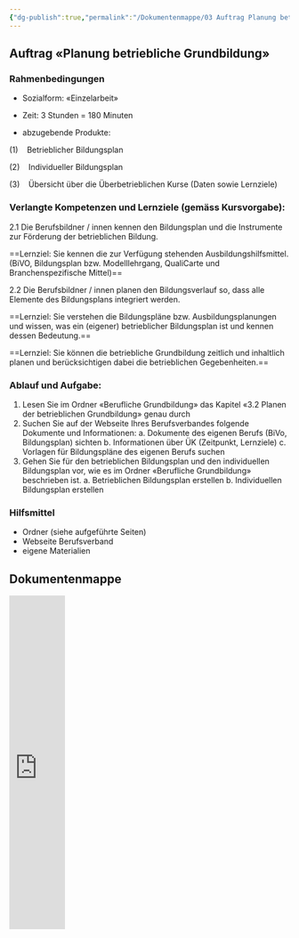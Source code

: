 ```yaml
---
{"dg-publish":true,"permalink":"/Dokumentenmappe/03 Auftrag Planung betriebliche Grundbildung/"}
---
```



## Auftrag «Planung betriebliche Grundbildung»

### Rahmenbedingungen

- Sozialform: «Einzelarbeit»

- Zeit: 3 Stunden = 180 Minuten

- abzugebende Produkte:

(1)    Betrieblicher Bildungsplan

(2)    Individueller Bildungsplan

(3)    Übersicht über die Überbetrieblichen Kurse (Daten sowie Lernziele)

### Verlangte Kompetenzen und Lernziele (gemäss Kursvorgabe):

2.1 Die Berufsbildner / innen kennen den Bildungsplan und die Instrumente zur Förderung der betrieblichen Bildung.

==Lernziel: Sie kennen die zur Verfügung stehenden Ausbildungshilfsmittel. (BiVO, Bildungsplan bzw. Modelllehrgang, QualiCarte und Branchenspezifische Mittel)==

2.2 Die Berufsbildner / innen planen den Bildungsverlauf so, dass alle Elemente des Bildungsplans integriert werden.

==Lernziel: Sie verstehen die Bildungspläne bzw. Ausbildungsplanungen und wissen, was ein (eigener) betrieblicher Bildungsplan ist und kennen dessen Bedeutung.==

==Lernziel: Sie können die betriebliche Grundbildung zeitlich und inhaltlich planen und berücksichtigen dabei die betrieblichen Gegebenheiten.==

### Ablauf und Aufgabe:

1. Lesen Sie im Ordner «Berufliche Grundbildung» das Kapitel «3.2 Planen der betrieblichen Grundbildung» genau durch
2. Suchen Sie auf der Webseite Ihres Berufsverbandes folgende Dokumente und Informationen:
a. Dokumente des eigenen Berufs (BiVo, Bildungsplan) sichten
b. Informationen über ÜK (Zeitpunkt, Lernziele)
c. Vorlagen für Bildungspläne des eigenen Berufs suchen
3. Gehen Sie für den betrieblichen Bildungsplan und den individuellen Bildungsplan vor, wie es im Ordner «Berufliche Grundbildung» beschrieben ist.
a. Betrieblichen Bildungsplan erstellen
b. Individuellen Bildungsplan erstellen

### Hilfsmittel
- Ordner (siehe aufgeführte Seiten)
- Webseite Berufsverband
- eigene Materialien
## Dokumentenmappe
<iframe src="https://bbwch-my.sharepoint.com/personal/pietro_rossi_bbw_ch/_layouts/15/Doc.aspx?sourcedoc={09810e26-7716-4a05-bc0c-15bcb7d9c0c7}&amp;action=embedview&amp;wdStartOn=18" width="100" height="600px" frameborder="0">Dies ist ein eingebettetes <a target="_blank" href="https://office.com">Microsoft Office</a>-Dokument, unterstützt von <a target="_blank" href="https://office.com/webapps">Office</a>.</iframe>
